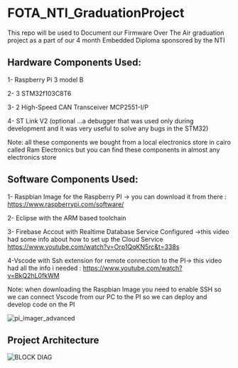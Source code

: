 # FOTA_NTI_GraduationProject
This repo will be used to Document our Firmware Over The Air graduation project as a part of our 4 month Embedded Diploma sponsored by the NTI


## Hardware Components Used:
1- Raspberry Pi 3 model B

2- 3 STM32f103C8T6

3- 2 High-Speed CAN Transceiver MCP2551-I/P 

4- ST Link V2 (optional ...a debugger that was used only during development and it was very useful to solve any bugs in the STM32)  

Note: all these components we bought from a local electronics store in cairo called Ram Electronics but you can find these components in almost any electronics store


## Software Components Used:
1- Raspbian Image for the Raspberry PI -> you can download it from there : https://www.raspberrypi.com/software/

2- Eclipse with the ARM based toolchain

3- Firebase Accout with Realtime Database Service Configured ->this video had some info about how to set up the Cloud Service  https://www.youtube.com/watch?v=Orp1QqKN5rc&t=338s

4-Vscode with Ssh extension for remote connection to the PI-> this video had all the info i needed : https://www.youtube.com/watch?v=BkQ2hL0fkWM

Note: when downloading the Raspbian Image you need to enable SSH so we can connect Vscode from our PC to the PI so we can deploy and develop code on the PI


![pi_imager_advanced](https://github.com/ahmed19897/FOTA_NTI_GraduationProject/assets/45523675/1a122508-f7fc-44ba-98d8-5e3c49296916)


## Project Architecture


![BLOCK DIAG](https://github.com/ahmed19897/FOTA_NTI_GraduationProject/assets/45523675/72e4d33a-99b4-40ac-afef-c28fbfd5e239)
